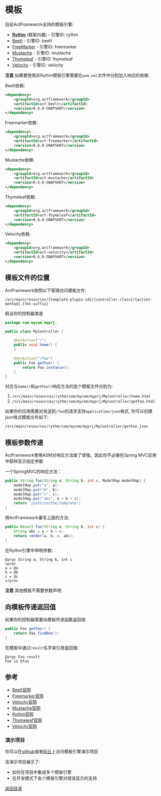 # 模板

目前ActFramework支持的模板引擎:

* **[Rythm](http://rythmengine.org)** (框架内置) - 引擎ID: rythm
* [Beetl](http://www.ibeetl.com) - 引擎ID: beetl
* [FreeMarker](http://freemarker.apache.org) - 引擎ID: freemarker
* [Mustache](https://github.com/spullara/mustache.java) - 引擎ID: mustache
* [Thymeleaf](http://www.thymeleaf.org/) - 引擎ID: thymeleaf
* [Velocity](http://velocity.apache.org) - 引擎ID: velocity

**注意** 如果要使用非Rythm模板引擎需要在`pom.xml`文件中分别加入响应的依赖:

Beelt依赖:

```xml
<dependency>
    <groupId>org.actframework</groupId>
    <artifactId>act-beelt</artifactId>
    <version>0.6.0-SNAPSHOT</version>
</dependency>
```

Freemarker依赖:

```xml
<dependency>
    <groupId>org.actframework</groupId>
    <artifactId>act-freemarker</artifactId>
    <version>0.6.0-SNAPSHOT</version>
</dependency>
```

Mustache依赖:

```xml
<dependency>
    <groupId>org.actframework</groupId>
    <artifactId>act-mustache</artifactId>
    <version>0.6.0-SNAPSHOT</version>
</dependency>
```

Thymeleaf依赖:

```xml
<dependency>
    <groupId>org.actframework</groupId>
    <artifactId>act-thymeleaf</artifactId>
    <version>0.6.0-SNAPSHOT</version>
</dependency>
```


Velocity依赖:

```xml
<dependency>
    <groupId>org.actframework</groupId>
    <artifactId>act-velocity</artifactId>
    <version>0.6.0-SNAPSHOT</version>
</dependency>
```

## <a name="location"></a>模板文件的位置

ActFramework依照以下管理访问模板文件:

```
/src/main/resources/{template-plugin-id}/{controller-class}/{action-method}.{fmt-suffix}
```

假设你的控制器类是

```java
package com.mycom.myprj;

public class MyController {
    
    @GetAction("/")
    public void home() {
    }
    
    @GetAction("/foo")
    public Foo getFoo() {
        return Foo.instance();
    }
}
``` 

对应与`home()`和`getFoo()`响应方法的连个模板文件分别为:

1. `/src/main/resources/rythm/com/mycom/myprj/MyController/home.html`
1. `/src/main/resources/rythm/com/mycom/myprj/MyController/getFoo.html`

如果你的应用需要对发送到`/foo`的请求支持`application/json`格式, 你可以创建json格式模板文件如下: 

```
/src/main/resources/rythm/com/mycom/myprj/MyController/getFoo.json
``` 

## 模板参数传递

ActFramework使用ASM对响应方法做了增强，因此你不必像在Spring MVC应用中那样显示指定参数

一个SpringMVC的响应方法：

```java
public String foo(String a, String b, int c, ModelMap modelMap) {
    modelMap.put("a", a);
    modelMap.put("b", b);
    modelMap.put("c", c);
    modelMap.put("abc", a + b + c);
    return "/path/to/the/template";
}
```

用ActFramework重写上面的方法:

```java
public Result foo(String a, String b, int c) {
    String abc = a + b + c;
    return render(a, b, c, abc);
}
```

在Rythm引擎中申明参数:

```
@args String a, String b, int c
<pre>
a = @a
b = @b
c = @c
</pre>
```

**注意** 其他模板不需要参数声明

## 向模板传递返回值

如果你的控制器需要向模板传递函数返回值

```java
public Foo getFoo() {
    return dao.findOne();
}
```

在模板中通过`result`名字来引用返回值:

```
@args Foo result
Foo is @foo
```

## 参考

* [Beetl官网](http://www.ibeetl.com)
* [Freemarker官网](http://freemarker.incubator.apache.org/)
* [Velocity官网](http://velocity.apache.org)
* [Mustache官网](https://github.com/spullara/mustache.java)
* [Rythm官网](http://rythmengine.org)
* [Thymeleaf官网](http://www.thymeleaf.org/)
* [Velocity官网](http://velocity.apache.org)


### 演示项目

你可以在[github](https://github.com/actframework/act-demo-apps/tree/master/views)或者[码云](https://git.oschina.net/actframework/demo-apps/tree/master/views?dir=1&filepath=views)上访问模板引擎演示项目 

该演示项目展示了:

* 如何在项目中集成多个模板引擎
* 在开发模式下各个模板引擎对错误显示的支持


[返回目录](index.md)
